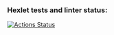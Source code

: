 ### Hexlet tests and linter status:
[![Actions Status](https://github.com/yakovlevaos/frontend-project-lvl1/workflows/hexlet-check/badge.svg)](https://github.com/yakovlevaos/frontend-project-lvl1/actions)